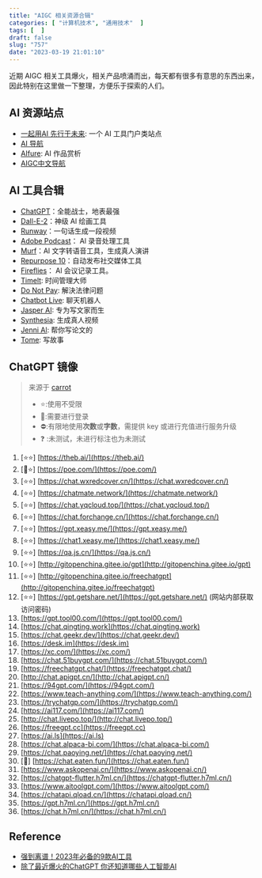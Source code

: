 ```yaml
---
title: "AIGC 相关资源合辑"
categories: [ "计算机技术", "通用技术"  ]
tags: [  ]
draft: false
slug: "757"
date: "2023-03-19 21:01:10"
---
```


近期 AIGC 相关工具爆火，相关产品喷涌而出，每天都有很多有意思的东西出来，因此特别在这里做一下整理，方便乐于探索的人们。

## AI 资源站点

* [一起用AI 先行于未来](https://17yongai.com/): 一个 AI 工具门户类站点
* [AI 导航](https://www.ainavpro.com/)
* [AIfure](https://aifure.com/): AI 作品赏析
* [AIGC中文导航](https://aigc.cn/)

## AI 工具合辑

* [ChatGPT](https://openai.com/blog/chatgpt)：全能战士，地表最强
* [Dall-E-2](https://openai.com/product/dall-e-2)：神级 Al 绘画工具
* [Runway](https://runwayml.com/)：一句话生成一段视频
* [Adobe Podcast](https://podcast.adobe.com/)： Al 录音处理工具
* [Murf](https://murf.ai/)：Al 文字转语音工具，生成真人演讲
* [Repurpose 10](https://repurpose.io/)：自动发布社交媒体工具
* [Fireflies](https://fireflies.ai/)： Al 会议记录工具。
* [Timelt](https://timelyapp.com/): 时间管理大师
* [Do Not Pay](https://donotpay.com/): 解決法律问题
* [Chatbot Live](https://www.chatbot.com/integrations/livechat/): 聊天机器人
* [Jasper AI](https://www.jasper.ai/): 专为写文家而生
* [Synthesia](https://www.synthesia.io/): 生成真人视频
* [Jenni Al](https://jenni.ai/): 帮你写论文的
* [Tome](https://beta.tome.app/): 写故事

## ChatGPT 镜像

> 来源于 [carrot](https://github.com/xx025/carrot/)
> 
> * ⭐:使用不受限
> * 🔑:需要进行登录
> * ⛔:有限地使用**次数**或**字数**，需提供 key 或进行充值进行服务升级
> * ❓ :未测试，未进行标注也为未测试

1. [⭐⭐] [https://theb.ai/](https://theb.ai/)
2. [🔑⭐] [https://poe.com/](https://poe.com/)
3. [⭐⭐] [https://chat.wxredcover.cn/](https://chat.wxredcover.cn/)
4. [⭐⭐] [https://chatmate.network/](https://chatmate.network/)
5. [⭐⭐] [https://chat.yqcloud.top/](https://chat.yqcloud.top/)
6. [⭐⭐] [https://chat.forchange.cn/](https://chat.forchange.cn/)
7. [⭐⭐] [https://gpt.xeasy.me/](https://gpt.xeasy.me/)
8. [⭐⭐] [https://chat1.xeasy.me/](https://chat1.xeasy.me/)
9. [⭐⭐] [https://qa.js.cn/](https://qa.js.cn/)
10. [⭐⭐] [http://gitopenchina.gitee.io/gpt](http://gitopenchina.gitee.io/gpt)
11. [⭐⭐] [http://gitopenchina.gitee.io/freechatgpt](http://gitopenchina.gitee.io/freechatgpt)
12. [⭐⭐] [https://gpt.getshare.net/](https://gpt.getshare.net/) (网站内部获取访问密码)
13. [https://gpt.tool00.com/](https://gpt.tool00.com/)
14. [https://chat.qingting.work](https://chat.qingting.work)
15. [https://chat.geekr.dev/](https://chat.geekr.dev/)
16. [https://desk.im](https://desk.im)
17. [https://xc.com/](https://xc.com/)
18. [https://chat.51buygpt.com/](https://chat.51buygpt.com/)
19. [https://freechatgpt.chat/](https://freechatgpt.chat/)
20. [http://chat.apigpt.cn/](http://chat.apigpt.cn/)
21. [https://94gpt.com/](https://94gpt.com/)
22. [https://www.teach-anything.com/](https://www.teach-anything.com/)
23. [https://trychatgp.com/](https://trychatgp.com/)
24. [https://ai117.com/](https://ai117.com/)
25. [http://chat.livepo.top/](http://chat.livepo.top/)
26. [https://freegpt.cc](https://freegpt.cc)
27. [https://ai.ls](https://ai.ls)
28. [https://chat.alpaca-bi.com/](https://chat.alpaca-bi.com/)
29. [https://chat.paoying.net/](https://chat.paoying.net/)
30. [🔑] [https://chat.eaten.fun/](https://chat.eaten.fun/)
31. [https://www.askopenai.cn/](https://www.askopenai.cn/)
32. [https://chatgpt-flutter.h7ml.cn/](https://chatgpt-flutter.h7ml.cn/)
33. [https://www.aitoolgpt.com/](https://www.aitoolgpt.com/)
34. [https://chatapi.qload.cn/](https://chatapi.qload.cn/)
35. [https://gpt.h7ml.cn/](https://gpt.h7ml.cn/)
36. [https://chat.h7ml.cn/](https://chat.h7ml.cn/)

## Reference

* [强到离谱！2023年必备的9款AI工具](https://m.okjike.com/originalPosts/63f792699b6b80ed42c4ac35)
* [除了最近爆火的ChatGPT 你还知道哪些人工智能AI](https://m.okjike.com/originalPosts/63e6013b0fe3576c50b9372e)

